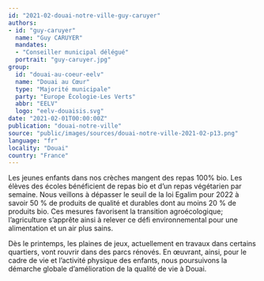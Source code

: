 ```yaml
---
id: "2021-02-douai-notre-ville-guy-caruyer"
authors:
- id: "guy-caruyer"
  name: "Guy CARUYER"
  mandates: 
  - "Conseiller municipal délégué"
  portrait: "guy-caruyer.jpg"
group:
  id: "douai-au-coeur-eelv"
  name: "Douai au Cœur"
  type: "Majorité municipale"
  party: "Europe Écologie-Les Verts"
  abbr: "EELV"
  logo: "eelv-douaisis.svg"
date: "2021-02-01T00:00:00Z"
publication: "douai-notre-ville"
source: "public/images/sources/douai-notre-ville-2021-02-p13.png"
language: "fr"
locality: "Douai"
country: "France"
---
```


Les jeunes enfants dans nos crèches mangent des repas 100% bio. Les élèves des écoles bénéficient de repas bio et d’un repas végétarien par semaine. Nous veillons à dépasser le seuil de la loi Egalim pour 2022 à savoir 50 % de produits de qualité et durables dont au moins 20 % de produits bio. Ces mesures favorisent la transition agroécologique; l’agriculture s’apprête ainsi à relever ce défi environnemental pour une alimentation et un air plus sains.

Dès le printemps, les plaines de jeux, actuellement en travaux dans certains quartiers, vont rouvrir dans des parcs rénovés. En œuvrant, ainsi, pour le cadre de vie et l’activité physique des enfants, nous poursuivons la démarche globale d’amélioration de la qualité de vie à Douai.
